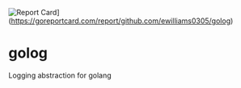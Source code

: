 ![Report Card](https://goreportcard.com/badge/github.com/ewilliams0305/golog?style=flat-square)](https://goreportcard.com/report/github.com/ewilliams0305/golog)

# golog
Logging abstraction for golang
